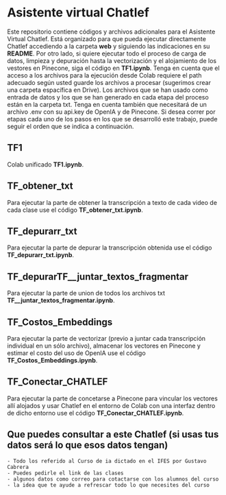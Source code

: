 

# Asistente virtual Chatlef
Este repositorio contiene códigos y archivos adicionales para el Asistente Virtual Chatlef. Está organizado para que pueda ejecutar directamente Chatlef accediendo a la carpeta **web** y siguiendo las indicaciones en su **README**. Por otro lado, si quiere ejecutar todo el proceso de carga de datos, limpieza y depuración hasta la vectorización y el alojamiento de los vestores en Pinecone, siga el código en **TF1.ipynb**. Tenga en cuenta que el acceso a los archivos para la ejecución desde Colab requiere el path adecuado según usted guarde los archivos a procesar (sugerimos crear una carpeta espacífica en Drive). Los archivos que se han usado como entrada de datos y los que se han generado en cada etapa del proceso están en la carpeta txt. Tenga en cuenta también que necesitará de un archivo .env con su api.key de OpenIA y de Pinecone. Si desea correr por etapas cada uno de los pasos en los que se desarrolló este trabajo, puede seguir el orden que se indica a continuación.


 ## TF1
 Colab unificado **TF1.ipynb**.
 ## TF_obtener_txt
Para ejecutar la parte de obtener la transcripción a texto de cada video de cada clase use el código  **TF_obtener_txt.ipynb**.


## TF_depurarr_txt
Para ejecutar la parte de depurar la transcripción obtenida use el código  **TF_depurarr_txt.ipynb**.


## TF_depurarTF__juntar_textos_fragmentar
Para ejecutar la parte de union de todos los archivos txt  **TF__juntar_textos_fragmentar.ipynb**.


## TF_Costos_Embeddings
Para ejecutar la parte de vectorizar (previo a juntar cada transcripción individual en un sólo archivo), almacenar los vectores en Pinecone y estimar el costo del uso de OpenIA use el código  **TF_Costos_Embeddings.ipynb**.


## TF_Conectar_CHATLEF
Para ejecutar la parte de concetarse a Pinecone para vincular los vectores allí alojados y usar Chatlef en el entorno de Colab con una interfaz dentro de dicho entorno use el código  **TF_Conectar_CHATLEF.ipynb**.


## Que puedes consultar a este Chatlef (si usas tus datos será lo que esos datos tengan)
	- Todo los referido al Curso de ia dictado en el IFES por Gustavo Cabrera
	- Puedes pedirle el link de las clases
	- algunos datos como correo para cotactarse con los alumnos del curso
    - la idea que te ayude a refrescar todo lo que necesites del curso

